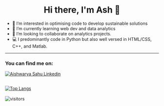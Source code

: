 
<div align="center">

 # Hi there, I'm Ash 👋 
</div> 

- 👀 I’m interested in optimising code to develop sustainable solutions
- 🌱 I’m currently learning web dev and data analytics
- 💞️ I’m looking to collaborate on analytics projects.
- 💻 I predominantly code in Python but also well versed in HTML/CSS, C++, and Matlab.

---
 
  ### You can find me on:

<div align="left">
<a href="https://www.linkedin.com/in/aishwaryasahu/">
    <img alt="Aishwarya Sahu Linkedin" src="https://img.shields.io/badge/LinkedIn-0077B5?style=for-the-badge&logo=linkedin&logoColor=white">
</a>
</div>
  <br>


[![Top Langs](https://github-readme-stats.vercel.app/api/top-langs/?username=ashesash&layout=compact&theme=synthwave)](https://github.com/ashesash/github-readme-stats)
<br><br>
![visitors](https://visitor-badge.glitch.me/badge?page_id=page.id&left_color=teal&right_color=grey)





<!---
ashesash/ashesash is a ✨ special ✨ repository because its `README.md` (this file) appears on your GitHub profile.
You can click the Preview link to take a look at your changes.
--->
